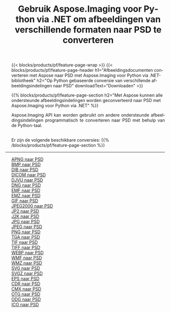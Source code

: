﻿---
title: Gebruik Aspose.Imaging voor Python via .NET om afbeeldingen van verschillende formaten naar PSD te converteren 
weight: 3920
url: /nl/python-net/conversion/to/psd 
lang: nl
langdirlevel: 2
locales: zh-hans,ja,it,ru,de,es,fr,nl,id,lt,pl,pt,vi,tr,ko,zh-hant,ar,hi,th,sv,cs,uk,he
description: U kunt Aspose.Imaging voor Python gebruiken via de .NET-bibliotheek om van verschillende formaten naar PSD te converteren
---

{{< blocks/products/pf/feature-page-wrap >}}
{{< blocks/products/pf/feature-page-header h1="Afbeeldingsdocumenten converteren met Aspose naar PSD met Aspose.Imaging voor Python via .NET-bibliotheek" h2="Op Python gebaseerde conversie van verschillende afbeeldingsindelingen naar PSD" downloadText="Downloaden" >}}


{{% blocks/products/pf/feature-page-section  h2="Met Aspose kunnen alle ondersteunde afbeeldingsindelingen worden geconverteerd naar PSD met Aspose.Imaging voor Python via .NET" %}}
<p align=justify>Aspose.Imaging API kan worden gebruikt om andere ondersteunde afbeeldingsindelingen programmatisch te converteren naar PSD met behulp van de Python-taal.</p>
<br/>
Er zijn de volgende beschikbare conversies:
{{% /blocks/products/pf/feature-page-section %}}
<div class="container-fluid productfamilypage bg-gray">
    <div class="convertypes bg-gray agp-content section">
        <div class="container">
		<hr style="margin-left:-20px;"/>
		<div class="row other-converters">
		    <div class='col-md-2 other-converter remove-lp remove-rp'><a href="/imaging/nl/python-net/conversion/apng-to-psd" >APNG naar PSD</a></div>
<div class='col-md-2 other-converter remove-lp remove-rp'><a href="/imaging/nl/python-net/conversion/bmp-to-psd" >BMP naar PSD</a></div>
<div class='col-md-2 other-converter remove-lp remove-rp'><a href="/imaging/nl/python-net/conversion/dib-to-psd" >DIB naar PSD</a></div>
<div class='col-md-2 other-converter remove-lp remove-rp'><a href="/imaging/nl/python-net/conversion/dicom-to-psd" >DICOM naar PSD</a></div>
<div class='col-md-2 other-converter remove-lp remove-rp'><a href="/imaging/nl/python-net/conversion/djvu-to-psd" >DJVU naar PSD</a></div>
<div class='col-md-2 other-converter remove-lp remove-rp'><a href="/imaging/nl/python-net/conversion/dng-to-psd" >DNG naar PSD</a></div>
<div class='col-md-2 other-converter remove-lp remove-rp'><a href="/imaging/nl/python-net/conversion/emf-to-psd" >EMF naar PSD</a></div>
<div class='col-md-2 other-converter remove-lp remove-rp'><a href="/imaging/nl/python-net/conversion/emz-to-psd" >EMZ naar PSD</a></div>
<div class='col-md-2 other-converter remove-lp remove-rp'><a href="/imaging/nl/python-net/conversion/gif-to-psd" >GIF naar PSD</a></div>
<div class='col-md-2 other-converter remove-lp remove-rp'><a href="/imaging/nl/python-net/conversion/jpeg2000-to-psd" >JPEG2000 naar PSD</a></div>
<div class='col-md-2 other-converter remove-lp remove-rp'><a href="/imaging/nl/python-net/conversion/jp2-to-psd" >JP2 naar PSD</a></div>
<div class='col-md-2 other-converter remove-lp remove-rp'><a href="/imaging/nl/python-net/conversion/j2k-to-psd" >J2K naar PSD</a></div>
<div class='col-md-2 other-converter remove-lp remove-rp'><a href="/imaging/nl/python-net/conversion/jpg-to-psd" >JPG naar PSD</a></div>
<div class='col-md-2 other-converter remove-lp remove-rp'><a href="/imaging/nl/python-net/conversion/jpeg-to-psd" >JPEG naar PSD</a></div>
<div class='col-md-2 other-converter remove-lp remove-rp'><a href="/imaging/nl/python-net/conversion/png-to-psd" >PNG naar PSD</a></div>
<div class='col-md-2 other-converter remove-lp remove-rp'><a href="/imaging/nl/python-net/conversion/tga-to-psd" >TGA naar PSD</a></div>
<div class='col-md-2 other-converter remove-lp remove-rp'><a href="/imaging/nl/python-net/conversion/tif-to-psd" >TIF naar PSD</a></div>
<div class='col-md-2 other-converter remove-lp remove-rp'><a href="/imaging/nl/python-net/conversion/tiff-to-psd" >TIFF naar PSD</a></div>
<div class='col-md-2 other-converter remove-lp remove-rp'><a href="/imaging/nl/python-net/conversion/webp-to-psd" >WEBP naar PSD</a></div>
<div class='col-md-2 other-converter remove-lp remove-rp'><a href="/imaging/nl/python-net/conversion/wmf-to-psd" >WMF naar PSD</a></div>
<div class='col-md-2 other-converter remove-lp remove-rp'><a href="/imaging/nl/python-net/conversion/wmz-to-psd" >WMZ naar PSD</a></div>
<div class='col-md-2 other-converter remove-lp remove-rp'><a href="/imaging/nl/python-net/conversion/svg-to-psd" >SVG naar PSD</a></div>
<div class='col-md-2 other-converter remove-lp remove-rp'><a href="/imaging/nl/python-net/conversion/svgz-to-psd" >SVGZ naar PSD</a></div>
<div class='col-md-2 other-converter remove-lp remove-rp'><a href="/imaging/nl/python-net/conversion/eps-to-psd" >EPS naar PSD</a></div>
<div class='col-md-2 other-converter remove-lp remove-rp'><a href="/imaging/nl/python-net/conversion/cdr-to-psd" >CDR naar PSD</a></div>
<div class='col-md-2 other-converter remove-lp remove-rp'><a href="/imaging/nl/python-net/conversion/cmx-to-psd" >CMX naar PSD</a></div>
<div class='col-md-2 other-converter remove-lp remove-rp'><a href="/imaging/nl/python-net/conversion/otg-to-psd" >OTG naar PSD</a></div>
<div class='col-md-2 other-converter remove-lp remove-rp'><a href="/imaging/nl/python-net/conversion/odg-to-psd" >ODG naar PSD</a></div>
<div class='col-md-2 other-converter remove-lp remove-rp'><a href="/imaging/nl/python-net/conversion/ico-to-psd" >ICO naar PSD</a></div>
                </div>
        </div>
    </div>
</div>
<br/>

